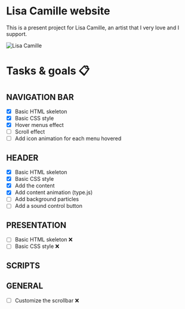 # Lisa Camille website
This is a present project for Lisa Camille, an artist that I very love and I support.

![Lisa Camille](https://i.imgur.com/1EH6iso.jpg)

# Tasks & goals 📋

## NAVIGATION BAR
- [x] Basic HTML skeleton
- [x] Basic CSS style
- [x] Hover menus effect
- [ ] Scroll effect
- [ ] Add icon animation for each menu hovered

## HEADER
- [x] Basic HTML skeleton
- [x] Basic CSS style
- [x] Add the content
- [x] Add content animation (type.js)
- [ ] Add background particles
- [ ] Add a sound control button

## PRESENTATION
- [ ] Basic HTML skeleton ❌
- [ ] Basic CSS style ❌

## SCRIPTS

## GENERAL
- [ ] Customize the scrollbar ❌